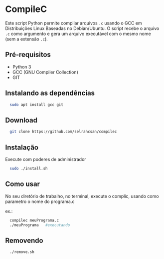 # CompileC

Este script Python permite compilar arquivos `.c` usando o GCC em Distribuições Linux Baseadas no 
Debian/Ubuntu. O script recebe o arquivo `.c` como argumento e gera um arquivo executável com o mesmo nome (sem a extensão `.c`).

## Pré-requisitos

- Python 3
- GCC (GNU Compiler Collection)
- GIT

## Instalando as dependências 

```bash
  sudo apt install gcc git
```

## Download 

```bash
  git clone https://github.com/selrahcsan/compilec
```

## Instalação
    
Execute com poderes de administrador

```bash
  sudo ./install.sh
```

## Como usar

No seu diretório de trabalho, no terminal, execute o complic, usando como parametro o nome do programa.c

ex.:

```bash
  compilec meuPrograma.c
  ./meuPrograma   #executando
```



## Removendo 

```bash
  ./remove.sh
```


